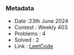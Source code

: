 ### Metadata

- Date :23th June 2024
- Contest : Weekly 403
- Problems : 4
- Solved : 2
- Link : [LeetCode](https://leetcode.com/contest/weekly-contest-403/)